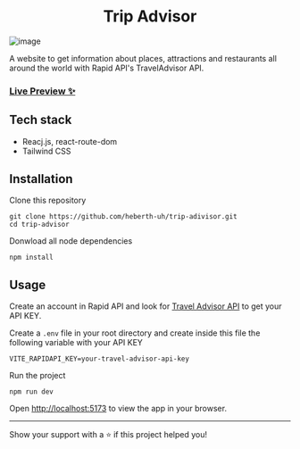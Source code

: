 <div align="center">
  <h1>Trip Advisor</h1>
</div>

![image](https://github.com/user-attachments/assets/126e2b08-a4bc-434b-98d6-9ab5e63da211)

A website to get information about places, attractions and restaurants all around the world with Rapid API's TravelAdvisor API.

### [Live Preview ✨](https://trip-adivisor.vercel.app/)

## Tech stack

* Reacj.js, react-route-dom
* Tailwind CSS

## Installation

Clone this repository

```
git clone https://github.com/heberth-uh/trip-adivisor.git
cd trip-advisor
```

Donwload all node dependencies

```
npm install
```

## Usage

Create an account in Rapid API and look for [Travel Advisor API](https://rapidapi.com/apidojo/api/travel-advisor) to get your API KEY.

Create a `.env` file in your root directory and create inside this file the following variable with your API KEY

```
VITE_RAPIDAPI_KEY=your-travel-advisor-api-key
```

Run the project

```
npm run dev
```
Open [http://localhost:5173](http://localhost:5173) to view the app in your browser.

---

Show your support with a ⭐ if this project helped you!
